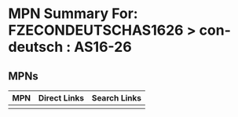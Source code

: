 



# MPN Summary For: FZECONDEUTSCHAS1626 > con-deutsch : AS16-26

## MPNs
  

|MPN|Direct Links|Search Links|
| :--- | :--- | :--- |
||||
